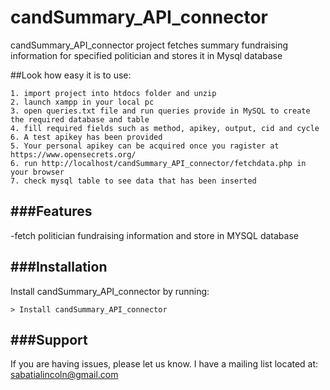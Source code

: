 # candSummary_API_connector
candSummary_API_connector project fetches  summary fundraising information for specified politician and stores it in Mysql database

##Look how easy it is to use:

    1. import project into htdocs folder and unzip
    2. launch xampp in your local pc
    3. open queries.txt file and run queries provide in MySQL to create the required database and table
    4. fill required fields such as method, apikey, output, cid and cycle
    6. A test apikey has been provided
    5. Your personal apikey can be acquired once you ragister at https://www.opensecrets.org/
    6. run http://localhost/candSummary_API_connector/fetchdata.php in your browser
    7. check mysql table to see data that has been inserted

###Features
--------
-fetch politician fundraising information and store in MYSQL database


###Installation
------------

Install candSummary_API_connector by running:

    > Install candSummary_API_connector


###Support
-------

If you are having issues, please let us know.
I have a mailing list located at: sabatialincoln@gmail.com
